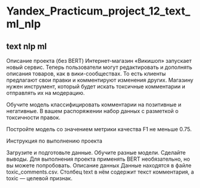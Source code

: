 # Yandex_Practicum_project_12_text_ml_nlp
## text nlp ml

Описание проекта (без BERT)
Интернет-магазин «Викишоп» запускает новый сервис. Теперь пользователи могут редактировать и дополнять описания товаров, как в вики-сообществах. То есть клиенты предлагают свои правки и комментируют изменения других. Магазину нужен инструмент, который будет искать токсичные комментарии и отправлять их на модерацию.  

Обучите модель классифицировать комментарии на позитивные и негативные. В вашем распоряжении набор данных с разметкой о токсичности правок.  

Постройте модель со значением метрики качества F1 не меньше 0.75.  

Инструкция по выполнению проекта  

Загрузите и подготовьте данные.
Обучите разные модели.
Сделайте выводы.
Для выполнения проекта применять BERT необязательно, но вы можете попробовать.
Описание данных
Данные находятся в файле toxic_comments.csv. Столбец text в нём содержит текст комментария, а toxic — целевой признак.
